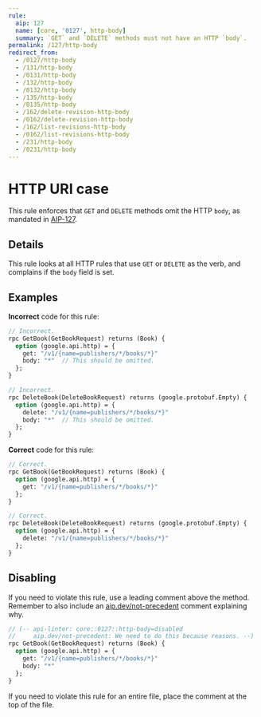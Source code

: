 ```yaml
---
rule:
  aip: 127
  name: [core, '0127', http-body]
  summary: `GET` and `DELETE` methods must not have an HTTP `body`.
permalink: /127/http-body
redirect_from:
  - /0127/http-body
  - /131/http-body
  - /0131/http-body
  - /132/http-body
  - /0132/http-body
  - /135/http-body
  - /0135/http-body
  - /162/delete-revision-http-body
  - /0162/delete-revision-http-body
  - /162/list-revisions-http-body
  - /0162/list-revisions-http-body
  - /231/http-body
  - /0231/http-body
---
```


# HTTP URI case

This rule enforces that `GET` and `DELETE` methods omit the HTTP `body`, as
mandated in [AIP-127](http://aip.dev/127).

## Details

This rule looks at all HTTP rules that use `GET` or `DELETE` as the verb,
and complains if the `body` field is set.

## Examples

**Incorrect** code for this rule:

```proto
// Incorrect.
rpc GetBook(GetBookRequest) returns (Book) {
  option (google.api.http) = {
    get: "/v1/{name=publishers/*/books/*}"
    body: "*"  // This should be omitted.
  };
}

// Incorrect.
rpc DeleteBook(DeleteBookRequest) returns (google.protobuf.Empty) {
  option (google.api.http) = {
    delete: "/v1/{name=publishers/*/books/*}"
    body: "*"  // This should be omitted.
  };
}
```

**Correct** code for this rule:

```proto
// Correct.
rpc GetBook(GetBookRequest) returns (Book) {
  option (google.api.http) = {
    get: "/v1/{name=publishers/*/books/*}"
  };
}

// Correct.
rpc DeleteBook(DeleteBookRequest) returns (google.protobuf.Empty) {
  option (google.api.http) = {
    delete: "/v1/{name=publishers/*/books/*}"
  };
}
```

## Disabling

If you need to violate this rule, use a leading comment above the method.
Remember to also include an [aip.dev/not-precedent][] comment explaining why.

```proto
// (-- api-linter: core::0127::http-body=disabled
//     aip.dev/not-precedent: We need to do this because reasons. --)
rpc GetBook(GetBookRequest) returns (Book) {
  option (google.api.http) = {
    get: "/v1/{name=publishers/*/books/*}"
    body: "*"
  };
}
```

If you need to violate this rule for an entire file, place the comment at the
top of the file.

[aip-127]: https://aip.dev/127
[aip.dev/not-precedent]: https://aip.dev/not-precedent
